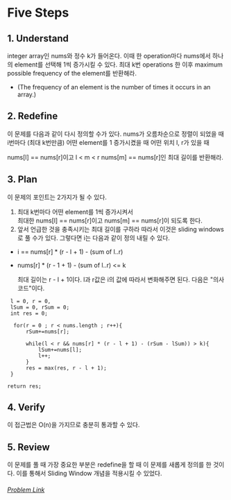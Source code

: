 # Five Steps

## 1. Understand
 integer array인 nums와 정수 k가 들어온다. 이때 한 operation마다 nums에서 하나의 element를 선택해 1씩 증가시킬 수 있다. 최대 k번 operations 한 이후 maximum possible frequency of the element를 반환해라.
 - (The frequency of an element is the number of times it occurs in an array.)

## 2. Redefine
이 문제를 다음과 같이 다시 정의할 수가 있다. nums가 오름차순으로 정렬이 되었을 때 i번마다 (최대 k번만큼) 어떤 element를 1 증가시켰을 때 어떤 위치 l, r가 있을 때 

 nums[l] == nums[r]이고 l < m < r nums[m] == nums[r]인 최대 길이를 반환해라.  

## 3. Plan
 이 문제의 포인트는 2가지가 될 수 있다.
 1. 최대 k번마다 어떤 element를 1씩 증가시켜서  
   최대한 nums[l] == nums[r]이고 nums[m] == nums[r]이 되도록 한다. 
 2. 앞서 언급한 것을 충족시키는 최대 길이를 구하라  따라서 이것은 sliding windows로 풀 수가 있다. 그렇다면 i는 다음과 같이 정의 내릴 수 있다. 

 * i == nums[r] * (r - l + 1) - (sum of l..r)
 * nums[r] * (r - 1 + 1) - (sum of l..r) <= k
  
   최대 길이는 r - l + 1이다. l과 r값은 i의 값에 따라서 변화해주면 된다.
다음은 "의사 코드"이다.
 
```
 l = 0, r = 0, 
 lSum = 0, rSum = 0;
 int res = 0;
 
  for(r = 0 ; r < nums.length ; r++){
	  rSum+=nums[r];
	  
	  while(l < r && nums[r] * (r - l + 1) - (rSum - lSum)) > k){
		  lSum+=nums[l];		
		  l++;
	  }
	  res = max(res, r - l + 1);
 }
 
return res; 
```
## 4. Verify

이 접근법은 O(n)을 가지므로 충분히 통과할 수 있다.
## 5. Review
이 문제를 풀 때 가장 중요한 부분은 redefine을 할 때 이 문제를 새롭게 정의를 한 것이다. 이를 통해서 Sliding Window 개념을 적용시킬 수 있었다. 

###### [Problem Link](https://leetcode.com/problems/frequency-of-the-most-frequent-element/)
